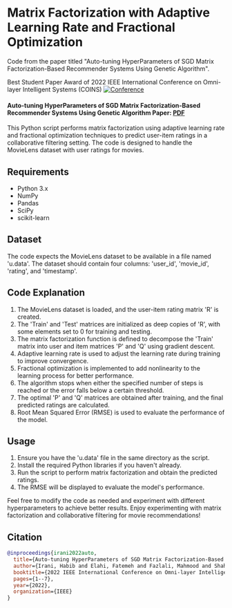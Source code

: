 # Matrix Factorization with Adaptive Learning Rate and Fractional Optimization

Code from the paper titled "Auto-tuning HyperParameters of SGD Matrix Factorization-Based Recommender Systems Using Genetic Algorithm".

Best Student Paper Award of 2022 IEEE International Conference on Omni-layer Intelligent Systems (COINS) [![Conference](https://img.shields.io/badge/Conference-2022-008000.svg)](https://coinsconf.com)

#### Auto-tuning HyperParameters of SGD Matrix Factorization-Based Recommender Systems Using Genetic Algorithm Paper: [PDF](https://ieeexplore.ieee.org/abstract/document/9854956)

This Python script performs matrix factorization using adaptive learning rate and fractional optimization techniques to predict user-item ratings in a collaborative filtering setting. The code is designed to handle the MovieLens dataset with user ratings for movies.

## Requirements
- Python 3.x
- NumPy
- Pandas
- SciPy
- scikit-learn

## Dataset
The code expects the MovieLens dataset to be available in a file named 'u.data'. The dataset should contain four columns: 'user_id', 'movie_id', 'rating', and 'timestamp'.

## Code Explanation
1. The MovieLens dataset is loaded, and the user-item rating matrix 'R' is created.
2. The 'Train' and 'Test' matrices are initialized as deep copies of 'R', with some elements set to 0 for training and testing.
3. The matrix factorization function is defined to decompose the 'Train' matrix into user and item matrices 'P' and 'Q' using gradient descent.
4. Adaptive learning rate is used to adjust the learning rate during training to improve convergence.
5. Fractional optimization is implemented to add nonlinearity to the learning process for better performance.
6. The algorithm stops when either the specified number of steps is reached or the error falls below a certain threshold.
7. The optimal 'P' and 'Q' matrices are obtained after training, and the final predicted ratings are calculated.
8. Root Mean Squared Error (RMSE) is used to evaluate the performance of the model.

## Usage
1. Ensure you have the 'u.data' file in the same directory as the script.
2. Install the required Python libraries if you haven't already.
3. Run the script to perform matrix factorization and obtain the predicted ratings.
4. The RMSE will be displayed to evaluate the model's performance.

Feel free to modify the code as needed and experiment with different hyperparameters to achieve better results. Enjoy experimenting with matrix factorization and collaborative filtering for movie recommendations!

<!-- CITATION -->
## Citation


```bibtex
@inproceedings{irani2022auto,
  title={Auto-tuning HyperParameters of SGD Matrix Factorization-Based Recommender Systems Using Genetic Algorithm},
  author={Irani, Habib and Elahi, Fatemeh and Fazlali, Mahmood and Shahsavari, Mahyar and Farahani, Bahar},
  booktitle={2022 IEEE International Conference on Omni-layer Intelligent Systems (COINS)},
  pages={1--7},
  year={2022},
  organization={IEEE}
}
```
